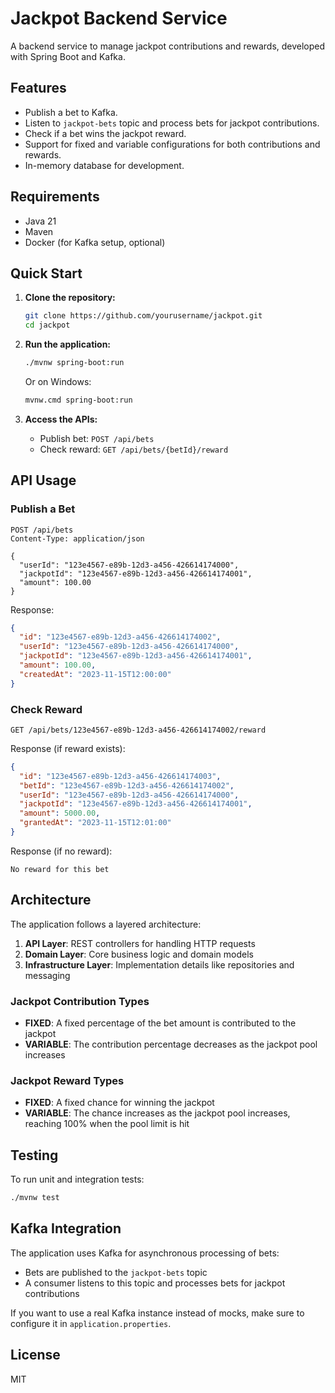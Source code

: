 # Jackpot Backend Service

A backend service to manage jackpot contributions and rewards, developed with Spring Boot and Kafka.

## Features
- Publish a bet to Kafka.
- Listen to `jackpot-bets` topic and process bets for jackpot contributions.
- Check if a bet wins the jackpot reward.
- Support for fixed and variable configurations for both contributions and rewards.
- In-memory database for development.

## Requirements
- Java 21
- Maven
- Docker (for Kafka setup, optional)

## Quick Start

1. **Clone the repository:**
   ```bash
   git clone https://github.com/yourusername/jackpot.git
   cd jackpot
   ```

2. **Run the application:**
   ```bash
   ./mvnw spring-boot:run
   ```
   Or on Windows:
   ```bash
   mvnw.cmd spring-boot:run
   ```

3. **Access the APIs:**
   - Publish bet: `POST /api/bets`
   - Check reward: `GET /api/bets/{betId}/reward`

## API Usage

### Publish a Bet
```
POST /api/bets
Content-Type: application/json

{
  "userId": "123e4567-e89b-12d3-a456-426614174000",
  "jackpotId": "123e4567-e89b-12d3-a456-426614174001",
  "amount": 100.00
}
```

Response:
```json
{
  "id": "123e4567-e89b-12d3-a456-426614174002",
  "userId": "123e4567-e89b-12d3-a456-426614174000",
  "jackpotId": "123e4567-e89b-12d3-a456-426614174001",
  "amount": 100.00,
  "createdAt": "2023-11-15T12:00:00"
}
```

### Check Reward
```
GET /api/bets/123e4567-e89b-12d3-a456-426614174002/reward
```

Response (if reward exists):
```json
{
  "id": "123e4567-e89b-12d3-a456-426614174003",
  "betId": "123e4567-e89b-12d3-a456-426614174002",
  "userId": "123e4567-e89b-12d3-a456-426614174000",
  "jackpotId": "123e4567-e89b-12d3-a456-426614174001",
  "amount": 5000.00,
  "grantedAt": "2023-11-15T12:01:00"
}
```

Response (if no reward):
```
No reward for this bet
```

## Architecture

The application follows a layered architecture:

1. **API Layer**: REST controllers for handling HTTP requests
2. **Domain Layer**: Core business logic and domain models
3. **Infrastructure Layer**: Implementation details like repositories and messaging

### Jackpot Contribution Types
- **FIXED**: A fixed percentage of the bet amount is contributed to the jackpot
- **VARIABLE**: The contribution percentage decreases as the jackpot pool increases

### Jackpot Reward Types
- **FIXED**: A fixed chance for winning the jackpot
- **VARIABLE**: The chance increases as the jackpot pool increases, reaching 100% when the pool limit is hit

## Testing

To run unit and integration tests:
```bash
./mvnw test
```

## Kafka Integration

The application uses Kafka for asynchronous processing of bets:
- Bets are published to the `jackpot-bets` topic
- A consumer listens to this topic and processes bets for jackpot contributions

If you want to use a real Kafka instance instead of mocks, make sure to configure it in `application.properties`.

## License
MIT
